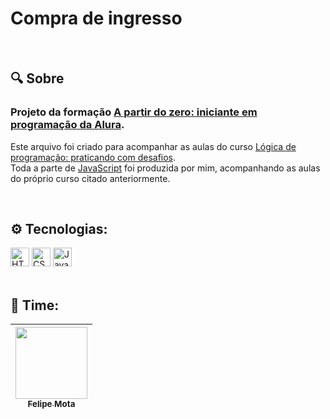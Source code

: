 <h1>Compra de ingresso</h1>
<br>

<h2>🔍 Sobre</h2>
<h3>Projeto da formação <a href="https://cursos.alura.com.br/formacao-programacao">A partir do zero: iniciante em programação da Alura</a>.</h3>
<p>Este arquivo foi criado para acompanhar as aulas do curso <a href="https://cursos.alura.com.br/course/logica-programacao-praticando-desafios">Lógica de programação: praticando com desafios</a>.<br>
   Toda a parte de <a href="https://github.com/Felipe0Mota/ingresso/blob/main/js/app.js">JavaScript</a> foi produzida por mim, acompanhando as aulas do próprio curso citado anteriormente.
</p>
<br>

<h2>⚙️ Tecnologias:</h2>
<div>
  <img src="https://img.shields.io/badge/HTML5-E34F26?logo=html5&logoColor=fff&style=flat-square" height="30" alt="HTML5 Badge">
  <img src="https://img.shields.io/badge/CSS3-1572B6?logo=css3&logoColor=fff&style=flat-square" height="30" alt="CSS3 Badge">
  <img src="https://img.shields.io/badge/JavaScript-F7DF1E?logo=javascript&logoColor=000&style=flat-square" height="30" alt="JavaScript Badge">
</div>
<br>

<h2>👥 Time:</h2>

| [<img loading="lazy" src="https://avatars.githubusercontent.com/u/105669915?v=4" width=115><br><sub>Felipe Mota</sub>](https://github.com/Felipe0Mota)
| :---: |

